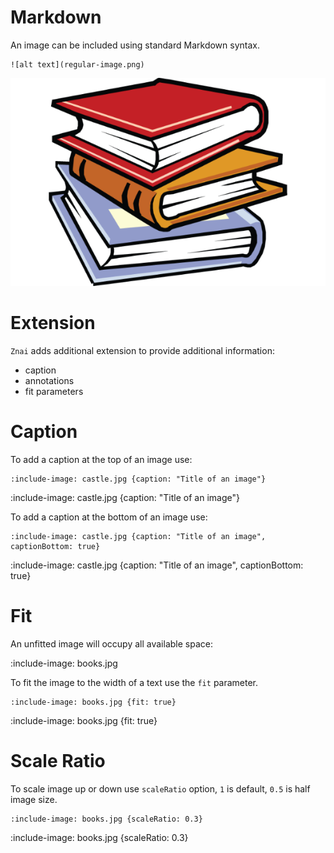 # Markdown

An image can be included using standard Markdown syntax.

    ![alt text](regular-image.png)

![alt text](regular-image.png)

# Extension

`Znai` adds additional extension to provide additional information:
* caption
* annotations
* fit parameters

# Caption

To add a caption at the top of an image use:

    :include-image: castle.jpg {caption: "Title of an image"}
    
:include-image: castle.jpg {caption: "Title of an image"}
    
To add a caption at the bottom of an image use:

    :include-image: castle.jpg {caption: "Title of an image", captionBottom: true}
    
:include-image: castle.jpg {caption: "Title of an image", captionBottom: true}

# Fit

An unfitted image will occupy all available space:

:include-image: books.jpg 

To fit the image to the width of a text use the `fit` parameter.

    :include-image: books.jpg {fit: true}

:include-image: books.jpg {fit: true}

# Scale Ratio

To scale image up or down use `scaleRatio` option, `1` is default, `0.5` is half image size.   
    
    :include-image: books.jpg {scaleRatio: 0.3}

:include-image: books.jpg {scaleRatio: 0.3}
